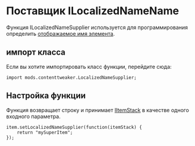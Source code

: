 # Поставщик ILocalizedNameName

Функция ILocalizedNameSupplier используется для программирования определить [отображаемое имя элемента](/Mods/ContentTweaker/Vanilla/Creatable_Content/Item/).

## импорт класса

Если вы хотите импортировать класс функции, перейдите сюда:

```zenscript
import mods.contenttweaker.LocalizedNameSupplier;
```

## Настройка функции

Функция возвращает строку и принимает [IItemStack](/Vanilla/Items/IItemStack/) в качестве одного входного параметра.

```zenscript
item.setLocalizedNameSupplier(function(itemStack) {
    return "mySuperItem";
});
```